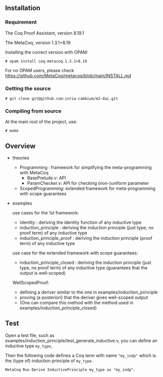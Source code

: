 ## Installation


### Requirement

The Coq Proof Assistant, version 8.19.1

The MetaCoq, version 1.3.1+8.19

Installing the correct version with OPAM:
```
# opam install coq-metacoq.1.3.1+8.19
```

For no OPAM users, please check https://github.com/MetaCoq/metacoq/blob/main/INSTALL.md

### Getting the source
```
# git clone git@github.com:inria-cambium/m2-dai.git
```

### Compiling from source
At the main root of the project, use:
```
# make
```

## Overview
- theories
  + Programming : framework for simplifying the meta-programming with MetaCoq
    - BasePrelude.v: API
    - ParamChecker.v: API for checking (non-)uniform parameter
  + ScopedProgramming: extended framework for meta-programming with scope guarantees

- examples

  use cases for the 1st framework:
  + identity : deriving the identity function of any inductive type
  + induction_principle : deriving the induction principle (just type, no proof term) of any inductive type
  + induction_principle_proof : deriving the induction principle (proof term) of any inductive type

  use case for the extended framework with scope guarantees:
  + induction_principle_closed : deriving the induction principle (just type, no proof term) of any inductive type (guarantees that the output is well-scoped)

  WellScopedProof:
  + defining a deriver similar to the one in examples/induction_principle
  + proving (a posteriori) that the deriver gives well-scoped output
  + (One can compare this method with the method used in examples/induction_principle_closed)

## Test

Open a test file, such as examples/induction_principle/test_generate_inductive.v, you can define an inductive type `my_type`,

Then the following code defines a Coq term with name `"my_indp"` which is the (type of) induction principle of `my_type`.

```
MetaCoq Run Derive InductivePrinciple my_type as "my_indp".
```

